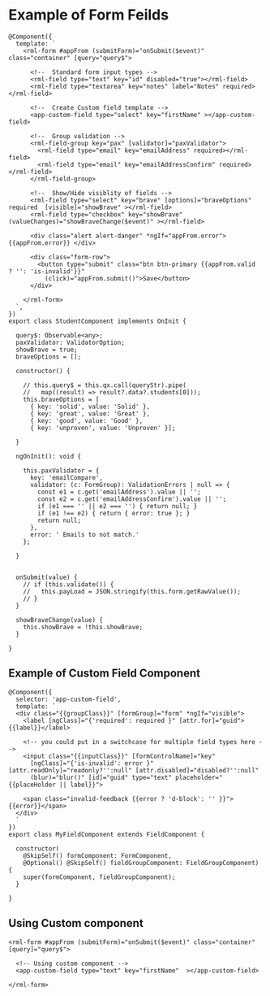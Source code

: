 # Example of Form Feilds

    @Component({
      template: `
        <rml-form #appFrom (submitForm)="onSubmit($event)" class="container" [query="query$">

          <!--  Standard form input types -->
          <rml-field type="text" key="id" disabled="true"></rml-field>
          <rml-field type="textarea" key="notes" label="Notes" required></rml-field>

          <!--  Create Custom field template -->
          <app-custom-field type="select" key="firstName" ></app-custom-field>

          <!--  Group validation -->
          <rml-field-group key="pax" [validator]="paxValidator">
            <rml-field type="email" key="emailAddress" required></rml-field>
            <rml-field type="email" key="emailAddressConfirm" required></rml-field>
          </rml-field-group>

          <!--  Show/Hide visiblity of fields -->
          <rml-field type="select" key="brave" [options]="braveOptions" required  [visible]="showBrave" ></rml-field>
          <rml-field type="checkbox" key="showBrave" (valueChanges)="showBraveChange($event)" ></rml-field>

          <div class="alert alert-danger" *ngIf="appFrom.error">{{appFrom.error}} </div>

          <div class="form-row">
            <button type="submit" class="btn btn-primary {{appFrom.valid  ? '': 'is-invalid'}}"
              (click)="appFrom.submit()">Save</button>
          </div>

        </rml-form>
      `,
    })
    export class StudentComponent implements OnInit {

      query$: Observable<any>;
      paxValidator: ValidatorOption;
      showBrave = true;
      braveOptions = [];

      constructor() {

        // this.query$ = this.qx.call(queryStr).pipe(
        //   map((result) => result?.data?.students[0]));
        this.braveOptions = [
          { key: 'solid', value: 'Solid' },
          { key: 'great', value: 'Great' },
          { key: 'good', value: 'Good' },
          { key: 'unproven', value: 'Unproven' }];

      }

      ngOnInit(): void {

        this.paxValidator = {
          key: 'emailCompare',
          validator: (c: FormGroup): ValidationErrors | null => {
            const e1 = c.get('emailAddress').value || '';
            const e2 = c.get('emailAddressConfirm').value || '';
            if (e1 === '' || e2 === '') { return null; }
            if (e1 !== e2) { return { error: true }; }
            return null;
          },
          error: ' Emails to not match.'
        };

      } 


      onSubmit(value) {
        // if (this.validate()) {
        //   this.payLoad = JSON.stringify(this.form.getRawValue());
        // }
      }

      showBraveChange(value) {
        this.showBrave = !this.showBrave;
      }

    }

## Example of Custom Field Component

    @Component({
      selector: 'app-custom-field',
      template: `
      <div class="{{groupClass}}" [formGroup]="form" *ngIf="visible">
        <label [ngClass]="{'required': required }" [attr.for]="guid">{{label}}</label>

        <!-- you could put in a switchcase for multiple field types here -->
        <input class="{{inputClass}}" [formControlName]="key"
          [ngClass]="{'is-invalid': error }" [attr.readOnly]="readonly?'':null" [attr.disabled]="disabled?'':null"
          (blur)="blur()" [id]="guid" type="text" placeholder="{{placeHolder || label}}">

        <span class="invalid-feedback {{error ? 'd-block': '' }}">{{error}}</span>
      </div>
      `
    })
    export class MyFieldComponent extends FieldComponent {

      constructor(
        @SkipSelf() formComponent: FormComponent,
        @Optional() @SkipSelf() fieldGroupComponent: FieldGroupComponent) {
        super(formComponent, fieldGroupComponent);
      }

    }

## Using Custom component

    <rml-form #appFrom (submitForm)="onSubmit($event)" class="container" [query]="query$">

      <!-- Using custom component -->
      <app-custom-field type="text" key="firstName"  ></app-custom-field>

    </rml-form>
